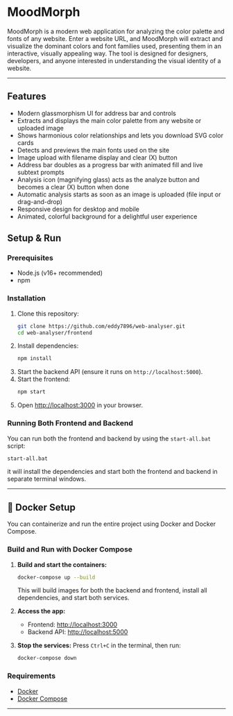 # MoodMorph

MoodMorph is a modern web application for analyzing the color palette and fonts of any website. Enter a website URL, and MoodMorph will extract and visualize the dominant colors and font families used, presenting them in an interactive, visually appealing way. The tool is designed for designers, developers, and anyone interested in understanding the visual identity of a website.

---

## Features
- Modern glassmorphism UI for address bar and controls
- Extracts and displays the main color palette from any website or uploaded image
- Shows harmonious color relationships and lets you download SVG color cards
- Detects and previews the main fonts used on the site
- Image upload with filename display and clear (X) button
- Address bar doubles as a progress bar with animated fill and live subtext prompts
- Analysis icon (magnifying glass) acts as the analyze button and becomes a clear (X) button when done
- Automatic analysis starts as soon as an image is uploaded (file input or drag-and-drop)
- Responsive design for desktop and mobile
- Animated, colorful background for a delightful user experience


## Setup & Run

### Prerequisites
- Node.js (v16+ recommended)
- npm

### Installation
1. Clone this repository:
   ```bash
   git clone https://github.com/eddy7896/web-analyser.git
   cd web-analyser/frontend
   ```
2. Install dependencies:
   ```bash
   npm install
   ```
3. Start the backend API (ensure it runs on `http://localhost:5000`).
4. Start the frontend:
   ```bash
   npm start
   ```
5. Open [http://localhost:3000](http://localhost:3000) in your browser.

### Running Both Frontend and Backend

You can run both the frontend and backend by using the `start-all.bat` script:
```bash
start-all.bat
```
it will install the dependencies and start both the frontend and backend in separate terminal windows.

---

## 🐳 Docker Setup

You can containerize and run the entire project using Docker and Docker Compose.

### Build and Run with Docker Compose

1. **Build and start the containers:**
   ```sh
   docker-compose up --build
   ```
   This will build images for both the backend and frontend, install all dependencies, and start both services.

2. **Access the app:**
   - Frontend: [http://localhost:3000](http://localhost:3000)
   - Backend API: [http://localhost:5000](http://localhost:5000)

3. **Stop the services:**
   Press `Ctrl+C` in the terminal, then run:
   ```sh
   docker-compose down
   ```

### Requirements
- [Docker](https://www.docker.com/get-started)
- [Docker Compose](https://docs.docker.com/compose/install/)

---


